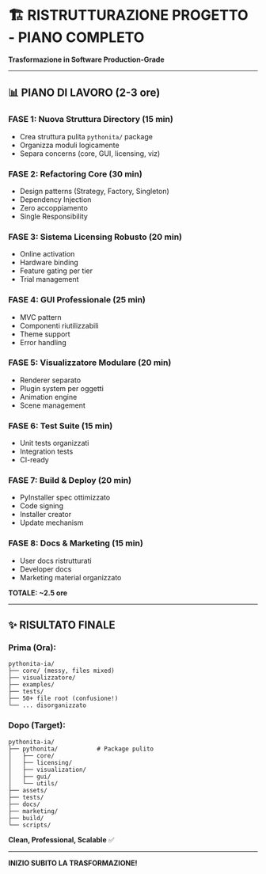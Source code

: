 # 🏗️ RISTRUTTURAZIONE PROGETTO - PIANO COMPLETO

**Trasformazione in Software Production-Grade**

---

## 📊 PIANO DI LAVORO (2-3 ore)

### FASE 1: Nuova Struttura Directory (15 min)
- Crea struttura pulita `pythonita/` package
- Organizza moduli logicamente
- Separa concerns (core, GUI, licensing, viz)

### FASE 2: Refactoring Core (30 min)
- Design patterns (Strategy, Factory, Singleton)
- Dependency Injection
- Zero accoppiamento
- Single Responsibility

### FASE 3: Sistema Licensing Robusto (20 min)
- Online activation
- Hardware binding
- Feature gating per tier
- Trial management

### FASE 4: GUI Professionale (25 min)
- MVC pattern
- Componenti riutilizzabili
- Theme support
- Error handling

### FASE 5: Visualizzatore Modulare (20 min)
- Renderer separato
- Plugin system per oggetti
- Animation engine
- Scene management

### FASE 6: Test Suite (15 min)
- Unit tests organizzati
- Integration tests
- CI-ready

### FASE 7: Build & Deploy (20 min)
- PyInstaller spec ottimizzato
- Code signing
- Installer creator
- Update mechanism

### FASE 8: Docs & Marketing (15 min)
- User docs ristrutturati
- Developer docs
- Marketing material organizzato

**TOTALE: ~2.5 ore**

---

## ✨ RISULTATO FINALE

### Prima (Ora):
```
pythonita-ia/
├── core/ (messy, files mixed)
├── visualizzatore/
├── examples/
├── tests/
├── 50+ file root (confusione!)
└── ... disorganizzato
```

### Dopo (Target):
```
pythonita-ia/
├── pythonita/           # Package pulito
│   ├── core/
│   ├── licensing/
│   ├── visualization/
│   ├── gui/
│   └── utils/
├── assets/
├── tests/
├── docs/
├── marketing/
├── build/
└── scripts/
```

**Clean, Professional, Scalable** ✅

---

**INIZIO SUBITO LA TRASFORMAZIONE!**

